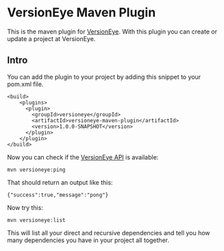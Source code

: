 # VersionEye Maven Plugin

This is the maven plugin for [VersionEye](http://www.VersionEye.com). With this plugin you can create or update a project at VersionEye. 

## Intro

You can add the plugin to your project by adding this snippet to your pom.xml file.  

```
<build>
    <plugins>
      <plugin>
        <groupId>versioneye</groupId>
        <artifactId>versioneye-maven-plugin</artifactId>
        <version>1.0.0-SNAPSHOT</version>
      </plugin>
    </plugin>
</build>
```
Now you can check if the [VersionEye API](https://www.versioneye.com/api?version=v2) is available: 

```
mvn versioneye:ping
```
That should return an output like this: 

```
{"success":true,"message":"pong"}
```
 
Now try this: 

```
mvn versioneye:list
```

This will list all your direct and recursive dependencies and tell you how many dependencies you have in your project all together.
 
